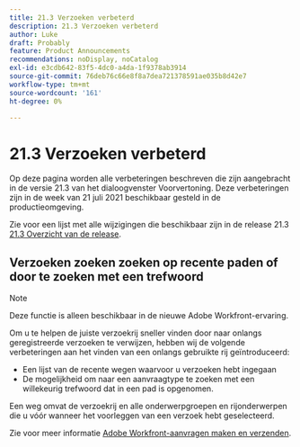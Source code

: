 ```yaml
---
title: 21.3 Verzoeken verbeterd
description: 21.3 Verzoeken verbeterd
author: Luke
draft: Probably
feature: Product Announcements
recommendations: noDisplay, noCatalog
exl-id: e3cdb642-83f5-4dc0-a4da-1f9378ab3914
source-git-commit: 76deb76c66e8f8a7dea721378591ae035b8d42e7
workflow-type: tm+mt
source-wordcount: '161'
ht-degree: 0%

---
```


# 21.3 Verzoeken verbeterd

Op deze pagina worden alle verbeteringen beschreven die zijn aangebracht in de versie 21.3 van het dialoogvenster Voorvertoning. Deze verbeteringen zijn in de week van 21 juli 2021 beschikbaar gesteld in de productieomgeving.

Zie voor een lijst met alle wijzigingen die beschikbaar zijn in de release 21.3 [21.3 Overzicht van de release](../../../product-announcements/product-releases/21.3-release-activity/21-3-release-overview.md).

## Verzoeken zoeken zoeken op recente paden of door te zoeken met een trefwoord

>[!NOTE]
>
>Deze functie is alleen beschikbaar in de nieuwe Adobe Workfront-ervaring.

Om u te helpen de juiste verzoekrij sneller vinden door naar onlangs geregistreerde verzoeken te verwijzen, hebben wij de volgende verbeteringen aan het vinden van een onlangs gebruikte rij geïntroduceerd:

* Een lijst van de recente wegen waarvoor u verzoeken hebt ingegaan
* De mogelijkheid om naar een aanvraagtype te zoeken met een willekeurig trefwoord dat in een pad is opgenomen.

Een weg omvat de verzoekrij en alle onderwerpgroepen en rijonderwerpen die u vóór wanneer het voorleggen van een verzoek hebt geselecteerd.

Zie voor meer informatie [Adobe Workfront-aanvragen maken en verzenden](/help/quicksilver/manage-work/requests/create-requests/create-submit-requests.md).

